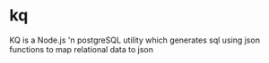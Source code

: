 # kq
KQ is a Node.js 'n postgreSQL utility which generates sql using json functions to map relational data to json
